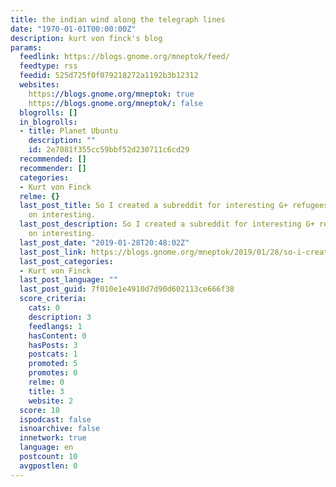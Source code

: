 ```yaml
---
title: the indian wind along the telegraph lines
date: "1970-01-01T00:00:00Z"
description: kurt von finck's blog
params:
  feedlink: https://blogs.gnome.org/mneptok/feed/
  feedtype: rss
  feedid: 525d725f0f079218272a1192b3b12312
  websites:
    https://blogs.gnome.org/mneptok: true
    https://blogs.gnome.org/mneptok/: false
  blogrolls: []
  in_blogrolls:
  - title: Planet Ubuntu
    description: ""
    id: 2e7081f355cc59bbf52d230711c6cd29
  recommended: []
  recommender: []
  categories:
  - Kurt von Finck
  relme: {}
  last_post_title: So I created a subreddit for interesting G+ refugees. Emphasis
    on interesting.
  last_post_description: So I created a subreddit for interesting G+ refugees. Emphasis
    on interesting.
  last_post_date: "2019-01-28T20:48:02Z"
  last_post_link: https://blogs.gnome.org/mneptok/2019/01/28/so-i-created-a-subreddit-for-interesting-g-refugees-emphasis-on-interesting/
  last_post_categories:
  - Kurt von Finck
  last_post_language: ""
  last_post_guid: 7f010e1e4910d7d90d602113ce666f38
  score_criteria:
    cats: 0
    description: 3
    feedlangs: 1
    hasContent: 0
    hasPosts: 3
    postcats: 1
    promoted: 5
    promotes: 0
    relme: 0
    title: 3
    website: 2
  score: 18
  ispodcast: false
  isnoarchive: false
  innetwork: true
  language: en
  postcount: 10
  avgpostlen: 0
---
```

